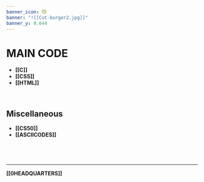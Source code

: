 ```yaml
---
banner_icon: 😼
banner: "![[Cut-burger2.jpg]]"
banner_y: 0.644
---
```

# MAIN CODE
- **[[C]]**
- **[[CSS]]**
- **[[HTML]]**

<br>

## Miscellaneous
- **[[CS50]]**
- **[[ASCIICODES]]**

# 

<br>

---

**[[0HEADQUARTERS]]**
